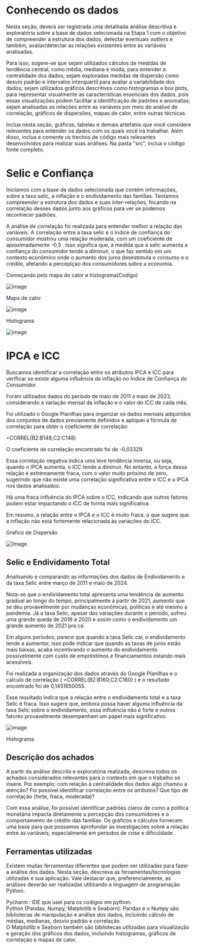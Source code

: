 # Conhecendo os dados

Nesta seção, deverá ser registrada uma detalhada análise descritiva e exploratória sobre a base de dados selecionada na Etapa 1 com o objetivo de compreender a estrutura dos dados, detectar eventuais _outliers_ e também, avaliar/detectar as relações existentes entre as variáveis analisadas.

Para isso, sugere-se que sejam utilizados cálculos de medidas de tendência central, como média, mediana e moda, para entender a centralidade dos dados; sejam exploradas medidas de dispersão como desvio padrão e intervalos interquartil para avaliar a variabilidade dos dados; sejam utilizados gráficos descritivos como histogramas e box plots, para representar visualmente as características essenciais dos dados, pois essas visualizações podem facilitar a identificação de padrões e anomalias; sejam analisadas as relações entre as variáveis por meio de análise de correlação, gráficos de dispersões, mapas de calor, entre outras técnicas. 

Inclua nesta seção, gráficos, tabelas e demais artefatos que você considere relevantes para entender os dados com os quais você irá trabalhar.  Além disso, inclua e comente os trechos de código mais relevantes desenvolvidos para realizar suas análises. Na pasta "src", inclua o código fonte completo.

# Selic e Confiança 

Iniciamos com a base de dados selecionada que contém informações, sobre a taxa selic, a inflação e
o endividamento das familias. Tentamos compreender a estrutura dos dados e suas inter-relações, focando 
na correlação desses dados junto aos gráficos para ver se podemos reconhecer padrões.

A análise de correlação foi realizada para entender melhor a relação das variáveis. A correlação entre a taxa
selic e o indice de confiança do consumidor mostrou uma relação moderada, com um coeficiente de aproximadamente
-0,5 . Isso significa que, à medida que a selic aumenta a confiança do consumidor tende a diminuir, o que faz 
sentido em um contexto econômico onde o aumento dos juros desestimula o consumo e o crédito, afetando 
a perceplçao dos consumidores sobre a economia. 

Começando pelo mapa de calor e histograma(Codigo)

![image](https://github.com/user-attachments/assets/79f89cb7-6b22-4e0b-82aa-6658fc313ccb)


Mapa de calor

![image](https://github.com/user-attachments/assets/e7ffa186-5858-4699-a83a-8238db6a8b40)


Histograma

![image](https://github.com/user-attachments/assets/dcc7cf71-9c0d-4b0e-b0ee-28543c3c298e)


# IPCA e ICC

Buscamos identificar a correlação entre os atributos IPCA e ICC para verificar se existe alguma influência da inflação no Índice de Confiança do Consumidor.

Foram utilizados dados do período de maio de 2011 a maio de 2023, considerando a variação mensal da inflação e o valor do ICC de cada mês.

Foi utilizado o Google Planilhas para organizar os dados mensais adquiridos dos conjuntos de dados previamente definidos e apliquei a fórmula de correlação para obter o coeficiente de correlação:

=CORREL(B2:B148;C2:C148)

O coeficiente de correlação encontrado foi de -0,03329.

Essa correlação negativa indica uma leve tendência inversa, ou seja, quando o IPCA aumenta, o ICC tende a diminuir. No entanto, a força dessa relação é extremamente fraca, com o valor muito próximo de zero, sugerindo que não existe uma correlação significativa entre o ICC e o IPCA nos dados analisados.

Há uma fraca influência do IPCA sobre o ICC, indicando que outros fatores podem estar impactando o ICC de forma mais significativa.

Em resumo, a relação entre o IPCA e o ICC é muito fraca, o que sugere que a inflação não está fortemente relacionada às variações do ICC.

Grafico de Dispersão

![Image](https://github.com/user-attachments/assets/3bfddc8d-5d03-4f35-8ae3-ea71574ec67e)


## Selic e Endividamento Total

Analisando e comparando as informações dos dados de Endividamento e da taxa Selic entre março de 2011 e maio de 2024.

Nota-se que o endividamento total apresenta uma tendência de aumento gradual ao longo do tempo, principalmente a partir de 2021, aumento que se deu provavelmente por mudanças econômicas, políticas e até mesmo a pandemia. Já a taxa Selic, apesar das variações durante o período, sofreu uma grande queda de 2016 à 2020 e assim como o endividamento um grande aumento de 2021 pra cá.

Em alguns períodos, parece que quando a taxa Selic cai, o endividamento tende a aumentar, isso pode indicar que quando as taxas de juros estão mais baixas, acaba incentivando o aumento do endividamento possivelmente com custo de empréstimos e financiamentos estando mais acessíveis.

Foi realizada a organização dos dados através do Google Planilhas e o cálculo de correlação ( =CORREL(B2:B160;C2:C160) ) e o resultado encontrado foi de 0,1451650055.

Esse resultado indica que a relação entre o endividamento total e a taxa Selic é fraca. Isso sugere que, embora possa haver alguma influência da taxa Selic sobre o endividamento, essa influência não é forte e outros fatores provavelmente desempenham um papel mais significativo.

![image](https://github.com/user-attachments/assets/344f3231-244b-4a93-b186-6fc8d8e36bc1)

Histograma



## Descrição dos achados

A partir da análise descrita e exploratória realizada, descreva todos os achados considerados relevantes para o contexto em que o trabalho se insere. Por exemplo: com relação à centralidade dos dados algo chamou a atenção? Foi possível identificar correlação entre os atributos? Que tipo de correlação (forte, fraca, moderada)? 

Com essa análise, foi possível identificar padrões claros de como a política monetária impacta diretamente 
a percepção dos consumidores e o comportamento de crédito das famílias. Os gráficos e cálculos fornecem uma
 base para que possamos aprofundar as investigações sobre a relação entre as variáveis, especialmente em períodos de crise e dificuldade .

## Ferramentas utilizadas

Existem muitas ferramentas diferentes que podem ser utilizadas para fazer a análise dos dados. Nesta seção, descreva as ferramentas/tecnologias utilizadas e sua aplicação. Vale destacar que, preferencialmente, as análises deverão ser realizadas utilizando a linguagem de programação Python.

Pycharm : IDE que usei para os codigos em python.  
Python (Pandas, Numpy, Matplotlib e Seaborn): Pandas e o Numpy são bibliotecas de manipulação e análise dos dados, incluindo cálculo de médias, medianas, desvio padrão e correlação.  
O Matplotlib e Seaborn também são bibliotecas utilizadas para visualização e geração dos gráficos dos dados, incluindo histogramas, gráficos de correlação e mapas de calor.



